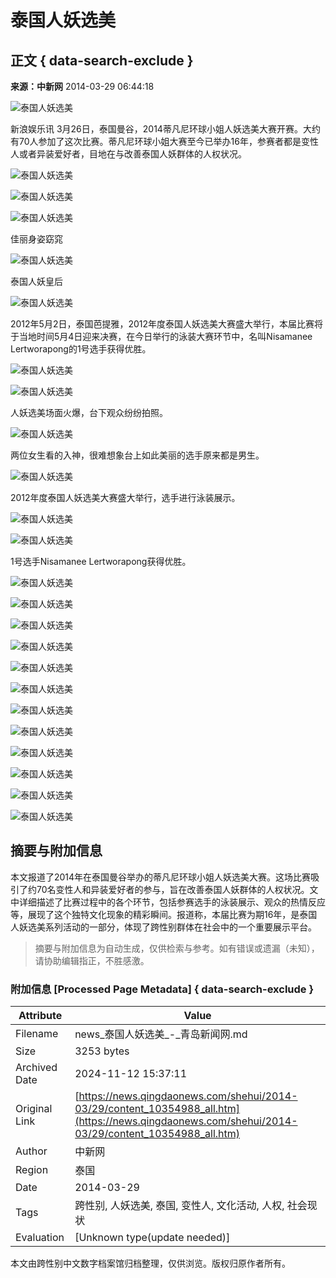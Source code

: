 # 泰国人妖选美

## 正文 { data-search-exclude }


**来源：中新网** 2014-03-29 06:44:18

![泰国人妖选美](../../../images/attachement/jpg/site1/20140329/984be1eaaf8114a040a063.jpg)

新浪娱乐讯 3月26日，泰国曼谷，2014蒂凡尼环球小姐人妖选美大赛开赛。大约有70人参加了这次比赛。蒂凡尼环球小姐大赛至今已举办16年，参赛者都是变性人或者异装爱好者，目地在与改善泰国人妖群体的人权状况。

![泰国人妖选美](../../../images/attachement/jpg/site1/20140329/984be1eaaf8114a040a000.jpg)

![泰国人妖选美](../../../images/attachement/jpg/site1/20140329/984be1eaaf8114a040a001.jpg)

![泰国人妖选美](../../../images/attachement/jpg/site1/20140329/984be1eaaf8114a040a002.jpg)

佳丽身姿窈窕

![泰国人妖选美](../../../images/attachement/jpg/site1/20140329/984be1eaaf8114a0414e19.jpg)

泰国人妖皇后

![泰国人妖选美](../../../images/attachement/jpg/site1/20140329/984be1eaaf8114a040a003.jpg)

2012年5月2日，泰国芭提雅，2012年度泰国人妖选美大赛盛大举行，本届比赛将于当地时间5月4日迎来决赛，在今日举行的泳装大赛环节中，名叫Nisamanee Lertworapong的1号选手获得优胜。

![泰国人妖选美](../../../images/attachement/jpg/site1/20140329/984be1eaaf8114a0414e1a.jpg)

![泰国人妖选美](../../../images/attachement/jpg/site1/20140329/984be1eaaf8114a0414e1b.jpg)

人妖选美场面火爆，台下观众纷纷拍照。

![泰国人妖选美](../../../images/attachement/jpg/site1/20140329/984be1eaaf8114a0414e1c.jpg)

两位女生看的入神，很难想象台上如此美丽的选手原来都是男生。

![泰国人妖选美](../../../images/attachement/jpg/site1/20140329/984be1eaaf8114a0414e1d.jpg)

2012年度泰国人妖选美大赛盛大举行，选手进行泳装展示。

![泰国人妖选美](../../../images/attachement/jpg/site1/20140329/984be1eaaf8114a0414e1e.jpg)

![泰国人妖选美](../../../images/attachement/jpg/site1/20140329/984be1eaaf8114a0414e1f.jpg)

1号选手Nisamanee Lertworapong获得优胜。

![泰国人妖选美](../../../images/attachement/jpg/site1/20140329/984be1eaaf8114a0414e22.jpg)

![泰国人妖选美](../../../images/attachement/jpg/site1/20140329/984be1eaaf8114a0414e23.jpg)

![泰国人妖选美](../../../images/attachement/jpg/site1/20140329/984be1eaaf8114a0414e24.jpg)

![泰国人妖选美](../../../images/attachement/jpg/site1/20140329/984be1eaaf8114a0414f25.jpg)

![泰国人妖选美](../../../images/attachement/jpg/site1/20140329/984be1eaaf8114a0414f26.jpg)

![泰国人妖选美](../../../images/attachement/jpg/site1/20140329/984be1eaaf8114a0414f27.jpg)

![泰国人妖选美](../../../images/attachement/jpg/site1/20140329/984be1eaaf8114a0414f28.jpg)

![泰国人妖选美](../../../images/attachement/jpg/site1/20140329/984be1eaaf8114a0414f29.jpg)

![泰国人妖选美](../../../images/attachement/jpg/site1/20140329/984be1eaaf8114a0414f2a.jpg)

![泰国人妖选美](../../../images/attachement/jpg/site1/20140329/984be1eaaf8114a0414f2b.jpg)

![泰国人妖选美](../../../images/attachement/jpg/site1/20140329/984be1eaaf8114a0414f2c.jpg)

![泰国人妖选美](../../../images/attachement/jpg/site1/20140329/984be1eaaf8114a0414f2d.jpg)
<!-- tcd_original_link https://news.qingdaonews.com/shehui/2014-03/29/content_10354988_all.htm -->
## 摘要与附加信息

<!-- tcd_abstract -->
本文报道了2014年在泰国曼谷举办的蒂凡尼环球小姐人妖选美大赛。这场比赛吸引了约70名变性人和异装爱好者的参与，旨在改善泰国人妖群体的人权状况。文中详细描述了比赛过程中的各个环节，包括参赛选手的泳装展示、观众的热情反应等，展现了这个独特文化现象的精彩瞬间。报道称，本届比赛为期16年，是泰国人妖选美系列活动的一部分，体现了跨性别群体在社会中的一个重要展示平台。
<!-- tcd_abstract_end -->

> 摘要与附加信息为自动生成，仅供检索与参考。如有错误或遗漏（未知），请协助编辑指正，不胜感激。

### 附加信息 [Processed Page Metadata] { data-search-exclude }

| Attribute       | Value                                  |
|-----------------|----------------------------------------|
| Filename        | news_泰国人妖选美_-_青岛新闻网.md                             |
| Size            | 3253 bytes                           |
| Archived Date   | 2024-11-12 15:37:11                             |
| Original Link   | [https://news.qingdaonews.com/shehui/2014-03/29/content_10354988_all.htm](https://news.qingdaonews.com/shehui/2014-03/29/content_10354988_all.htm)                       |
| Author          | 中新网                               |
| Region          | 泰国                               |
| Date            | 2014-03-29                                 |
| Tags            | 跨性别, 人妖选美, 泰国, 变性人, 文化活动, 人权, 社会现状                                 |
| Evaluation            | [Unknown type(update needed)]                                 |
<!-- tcd_table_end -->

本文由跨性别中文数字档案馆归档整理，仅供浏览。版权归原作者所有。

